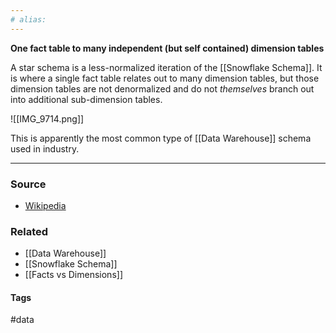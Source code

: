```yaml
---
# alias:
---
```

**One fact table to many independent (but self contained) dimension tables**

A star schema is a less-normalized iteration of the [[Snowflake Schema]]. It is where a single fact table relates out to many dimension tables, but those dimension tables are not denormalized and do not _themselves_ branch out into additional sub-dimension tables.

![[IMG_9714.png]]

This is apparently the most common type of [[Data Warehouse]] schema used in industry.

---
### Source
- [Wikipedia](https://en.wikipedia.org/wiki/Star_schema)

### Related
- [[Data Warehouse]]
- [[Snowflake Schema]]
- [[Facts vs Dimensions]]

#### Tags
#data 